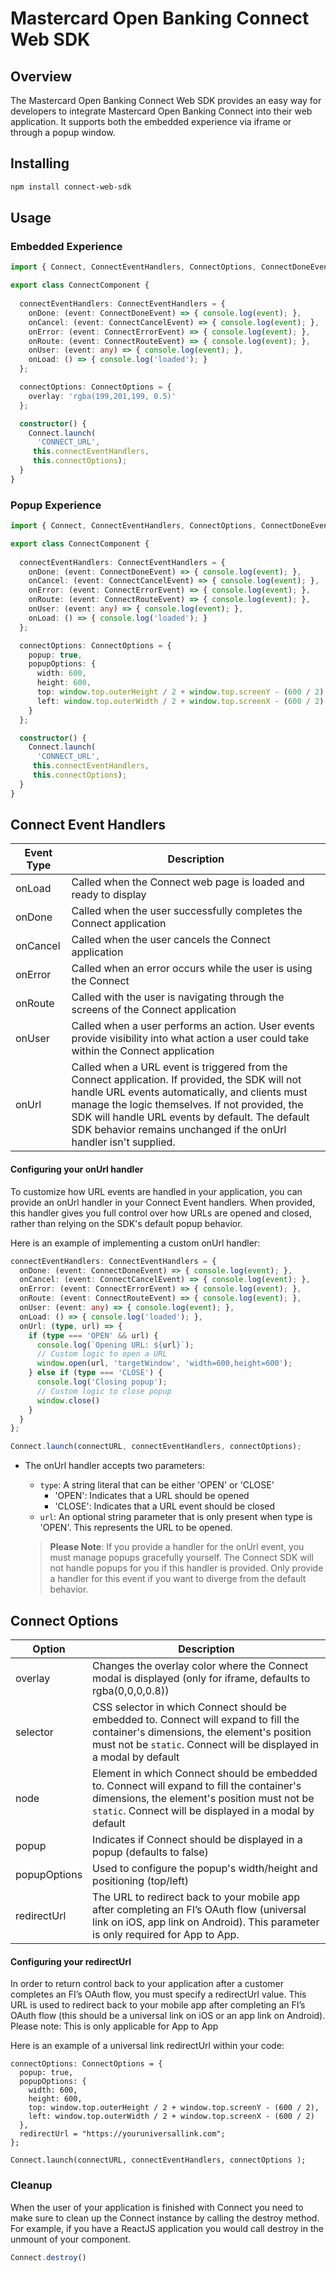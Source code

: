 # Mastercard Open Banking Connect Web SDK

## Overview

The Mastercard Open Banking Connect Web SDK provides an easy way for developers to integrate Mastercard Open Banking Connect into their web application. It supports both the embedded experience via iframe or through a popup window.

## Installing

```bash
npm install connect-web-sdk
```

## Usage

### Embedded Experience
```typescript
import { Connect, ConnectEventHandlers, ConnectOptions, ConnectDoneEvent, ConnectCancelEvent, ConnectErrorEvent, ConnectRouteEvent } from 'connect-web-sdk';

export class ConnectComponent {
  
  connectEventHandlers: ConnectEventHandlers = {
    onDone: (event: ConnectDoneEvent) => { console.log(event); },
    onCancel: (event: ConnectCancelEvent) => { console.log(event); },
    onError: (event: ConnectErrorEvent) => { console.log(event); },
    onRoute: (event: ConnectRouteEvent) => { console.log(event); },
    onUser: (event: any) => { console.log(event); },
    onLoad: () => { console.log('loaded'); }
  };

  connectOptions: ConnectOptions = {
    overlay: 'rgba(199,201,199, 0.5)'
  };

  constructor() {
    Connect.launch(
      'CONNECT_URL',
     this.connectEventHandlers,
     this.connectOptions);
  }
}
```

### Popup Experience
```typescript
import { Connect, ConnectEventHandlers, ConnectOptions, ConnectDoneEvent, ConnectCancelEvent, ConnectErrorEvent, ConnectRouteEvent } from 'connect-web-sdk';

export class ConnectComponent {
  
  connectEventHandlers: ConnectEventHandlers = {
    onDone: (event: ConnectDoneEvent) => { console.log(event); },
    onCancel: (event: ConnectCancelEvent) => { console.log(event); },
    onError: (event: ConnectErrorEvent) => { console.log(event); },
    onRoute: (event: ConnectRouteEvent) => { console.log(event); },
    onUser: (event: any) => { console.log(event); },
    onLoad: () => { console.log('loaded'); }
  };

  connectOptions: ConnectOptions = {
    popup: true,
    popupOptions: {
      width: 600,
      height: 600,
      top: window.top.outerHeight / 2 + window.top.screenY - (600 / 2),
      left: window.top.outerWidth / 2 + window.top.screenX - (600 / 2)
    }
  };

  constructor() {
    Connect.launch(
      'CONNECT_URL',
     this.connectEventHandlers,
     this.connectOptions);
  }
}
```

## Connect Event Handlers

| Event Type | Description                                                                                                                             |
| ---------- | --------------------------------------------------------------------------------------------------------------------------------------- |
| onLoad     | Called when the Connect web page is loaded and ready to display                                                                         |
| onDone     | Called when the user successfully completes the Connect application                                                                     |
| onCancel   | Called when the user cancels the Connect application                                                                                    |
| onError    | Called when an error occurs while the user is using the Connect                                                                         |
| onRoute    | Called with the user is navigating through the screens of the Connect application                                                       |
| onUser     | Called when a user performs an action. User events provide visibility into what action a user could take within the Connect application |
| onUrl      | Called when a URL event is triggered from the Connect application. If provided, the SDK will not handle URL events automatically, and clients must manage the logic themselves. If not provided, the SDK will handle URL events by default. The default SDK behavior remains unchanged if the onUrl handler isn't supplied. |

#### Configuring your onUrl handler
To customize how URL events are handled in your application, you can provide an onUrl handler in your Connect Event handlers. When provided, this handler gives you full control over how URLs are opened and closed, rather than relying on the SDK's default popup behavior.

Here is an example of implementing a custom onUrl handler:
```typescript
connectEventHandlers: ConnectEventHandlers = {
  onDone: (event: ConnectDoneEvent) => { console.log(event); },
  onCancel: (event: ConnectCancelEvent) => { console.log(event); },
  onError: (event: ConnectErrorEvent) => { console.log(event); },
  onRoute: (event: ConnectRouteEvent) => { console.log(event); },
  onUser: (event: any) => { console.log(event); },
  onLoad: () => { console.log('loaded'); },
  onUrl: (type, url) => {
    if (type === 'OPEN' && url) {
      console.log(`Opening URL: ${url}`);
      // Custom logic to open a URL
      window.open(url, 'targetWindow', 'width=600,height=600');
    } else if (type === 'CLOSE') {
      console.log('Closing popup');
      // Custom logic to close popup
      window.close()
    }
  }
};

Connect.launch(connectURL, connectEventHandlers, connectOptions);
```

- The onUrl handler accepts two parameters:
  - `type`: A string literal that can be either 'OPEN' or 'CLOSE'
    - 'OPEN': Indicates that a URL should be opened
    - 'CLOSE': Indicates that a URL event should be closed
  - `url`: An optional string parameter that is only present when type is 'OPEN'. This represents the URL to be opened.

  > **Please Note**: If you provide a handler for the onUrl event, you must manage popups gracefully yourself. The Connect SDK will not handle popups for you if this handler is provided. Only provide a handler for this event if you want to diverge from the default behavior.

## Connect Options

| Option | Description                                                                                                                                  |
| ----------- | --------------------------------------------------------------------------------------------------------------------------------------- |
| overlay     | Changes the overlay color where the Connect modal is displayed (only for iframe, defaults to rgba(0,0,0,0.8))                           |
| selector    | CSS selector in which Connect should be embedded to. Connect will expand to fill the container's dimensions, the element's position must not be `static`. Connect will be displayed in a modal by default                                                                                                         | 
| node        | Element in which Connect should be embedded to. Connect will expand to fill the container's dimensions, the element's position must not be `static`. Connect will be displayed in a modal by default                                                                                                         | 
| popup       | Indicates if Connect should be displayed in a popup (defaults to false)                                                                 |
| popupOptions| Used to configure the popup's width/height and positioning (top/left)                                                                   |
| redirectUrl | The URL to redirect back to your mobile app after completing an FI’s OAuth flow (universal link on iOS, app link on Android). This parameter is only required for App to App.                                                                   |


#### Configuring your redirectUrl
In order to return control back to your application after a customer completes an FI’s OAuth flow, you must specify a redirectUrl value. This URL is used to redirect back to your mobile app after completing an FI’s OAuth flow (this should be a universal link on iOS or an app link on Android). Please note: This is only applicable for App to App

Here is an example of a universal link redirectUrl within your code:
```
connectOptions: ConnectOptions = {
  popup: true,
  popupOptions: {
    width: 600,
    height: 600,
    top: window.top.outerHeight / 2 + window.top.screenY - (600 / 2),
    left: window.top.outerWidth / 2 + window.top.screenX - (600 / 2)
  },
  redirectUrl = "https://youruniversallink.com";
};

Connect.launch(connectURL, connectEventHandlers, connectOptions );
```


### Cleanup
When the user of your application is finished with Connect you need to make sure to clean up the Connect instance by calling the destroy method. For example, if you have a ReactJS application you would call destroy in the unmount of your component.

```TypeScript
Connect.destroy()
```